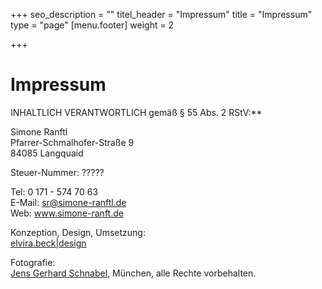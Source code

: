 +++
seo_description = ""
titel_header = "Impressum"
title = "Impressum"
type = "page"
[menu.footer]
weight = 2

+++
# Impressum

INHALTLICH VERANTWORTLICH gemäß § 55 Abs. 2 RStV:**

Simone Ranftl  
Pfarrer-Schmalhofer-Straße 9  
84085 Langquaid

Steuer-Nummer: ?????

Tel: 0 171 - 574 70 63  
E-Mail: [sr@simone-ranftl.de]()  
Web: www.simone-ranft.de

Konzeption, Design, Umsetzung:  
[elvira.beck|design](http://elvirabeck-design.de/)

Fotografie:  
[Jens Gerhard Schnabel](https://jgschnabel.com/), München, alle Rechte vorbehalten.